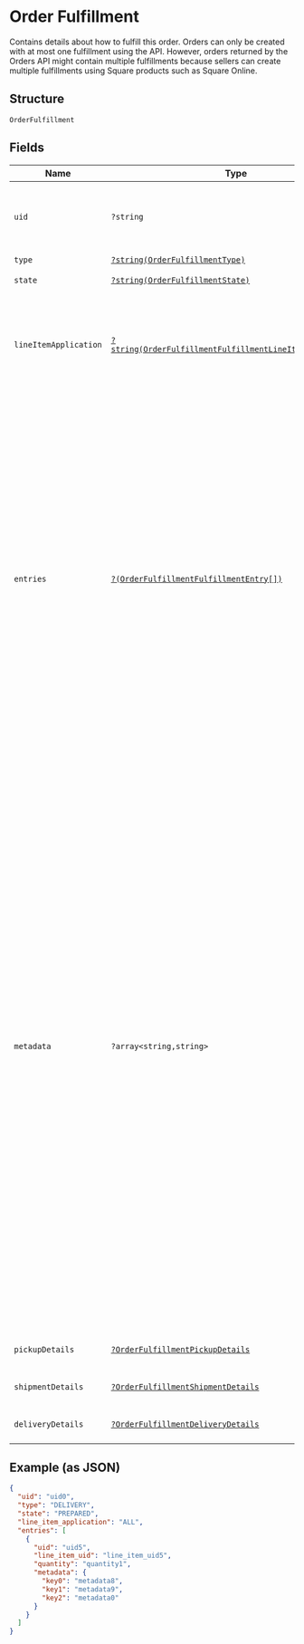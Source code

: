 
# Order Fulfillment

Contains details about how to fulfill this order.
Orders can only be created with at most one fulfillment using the API.
However, orders returned by the Orders API might contain multiple fulfillments because sellers can create multiple fulfillments using Square products such as Square Online.

## Structure

`OrderFulfillment`

## Fields

| Name | Type | Tags | Description | Getter | Setter |
|  --- | --- | --- | --- | --- | --- |
| `uid` | `?string` | Optional | A unique ID that identifies the fulfillment only within this order.<br>**Constraints**: *Maximum Length*: `60` | getUid(): ?string | setUid(?string uid): void |
| `type` | [`?string(OrderFulfillmentType)`](../../doc/models/order-fulfillment-type.md) | Optional | The type of fulfillment. | getType(): ?string | setType(?string type): void |
| `state` | [`?string(OrderFulfillmentState)`](../../doc/models/order-fulfillment-state.md) | Optional | The current state of this fulfillment. | getState(): ?string | setState(?string state): void |
| `lineItemApplication` | [`?string(OrderFulfillmentFulfillmentLineItemApplication)`](../../doc/models/order-fulfillment-fulfillment-line-item-application.md) | Optional | The `line_item_application` describes what order line items this fulfillment applies<br>to. It can be `ALL` or `ENTRY_LIST` with a supplied list of fulfillment entries. | getLineItemApplication(): ?string | setLineItemApplication(?string lineItemApplication): void |
| `entries` | [`?(OrderFulfillmentFulfillmentEntry[])`](../../doc/models/order-fulfillment-fulfillment-entry.md) | Optional | A list of entries pertaining to the fulfillment of an order. Each entry must reference<br>a valid `uid` for an order line item in the `line_item_uid` field, as well as a `quantity` to<br>fulfill.<br>Multiple entries can reference the same line item `uid`, as long as the total quantity among<br>all fulfillment entries referencing a single line item does not exceed the quantity of the<br>order's line item itself.<br>An order cannot be marked as `COMPLETED` before all fulfillments are `COMPLETED`,<br>`CANCELED`, or `FAILED`. Fulfillments can be created and completed independently<br>before order completion. | getEntries(): ?array | setEntries(?array entries): void |
| `metadata` | `?array<string,string>` | Optional | Application-defined data attached to this fulfillment. Metadata fields are intended<br>to store descriptive references or associations with an entity in another system or store brief<br>information about the object. Square does not process this field; it only stores and returns it<br>in relevant API calls. Do not use metadata to store any sensitive information (such as personally<br>identifiable information or card details).<br>Keys written by applications must be 60 characters or less and must be in the character set<br>`[a-zA-Z0-9_-]`. Entries can also include metadata generated by Square. These keys are prefixed<br>with a namespace, separated from the key with a ':' character.<br>Values have a maximum length of 255 characters.<br>An application can have up to 10 entries per metadata field.<br>Entries written by applications are private and can only be read or modified by the same<br>application.<br>For more information, see [Metadata](https://developer.squareup.com/docs/build-basics/metadata). | getMetadata(): ?array | setMetadata(?array metadata): void |
| `pickupDetails` | [`?OrderFulfillmentPickupDetails`](../../doc/models/order-fulfillment-pickup-details.md) | Optional | Contains details necessary to fulfill a pickup order. | getPickupDetails(): ?OrderFulfillmentPickupDetails | setPickupDetails(?OrderFulfillmentPickupDetails pickupDetails): void |
| `shipmentDetails` | [`?OrderFulfillmentShipmentDetails`](../../doc/models/order-fulfillment-shipment-details.md) | Optional | Contains the details necessary to fulfill a shipment order. | getShipmentDetails(): ?OrderFulfillmentShipmentDetails | setShipmentDetails(?OrderFulfillmentShipmentDetails shipmentDetails): void |
| `deliveryDetails` | [`?OrderFulfillmentDeliveryDetails`](../../doc/models/order-fulfillment-delivery-details.md) | Optional | Describes delivery details of an order fulfillment. | getDeliveryDetails(): ?OrderFulfillmentDeliveryDetails | setDeliveryDetails(?OrderFulfillmentDeliveryDetails deliveryDetails): void |

## Example (as JSON)

```json
{
  "uid": "uid0",
  "type": "DELIVERY",
  "state": "PREPARED",
  "line_item_application": "ALL",
  "entries": [
    {
      "uid": "uid5",
      "line_item_uid": "line_item_uid5",
      "quantity": "quantity1",
      "metadata": {
        "key0": "metadata8",
        "key1": "metadata9",
        "key2": "metadata0"
      }
    }
  ]
}
```


